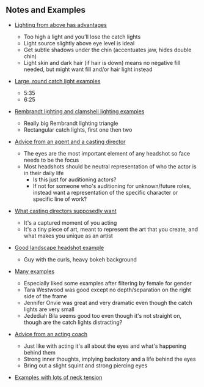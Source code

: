 
## Notes and Examples
- [Lighting from above has advantages](https://digital-photography-school.com/3-lighting-setups-headshots/)
    - Too high a light and you'll lose the catch lights
    - Light source slightly above eye level is ideal
    - Get subtle shadows under the chin (accentuates jaw, hides double chin)
    - Light skin and dark hair (if hair is down) means no negative fill needed, but might want fill and/or hair light instead

- [Large, round catch light examples](http://www.ulearnphotography.com/studio-lighting/how-to-shoot-actor-headshot-model-portraits/)
    - 5:35
    - 6:25

- [Rembrandt lighting and clamshell lighting examples](https://www.amateurphotographer.co.uk/technique/expert_advice/how-to-take-better-headshots-lighting-132728)
    - Really big Rembrandt lighting triangle
    - Rectangular catch lights, first one then two

- [Advice from an agent and a casting director](https://www.stewartwhitley.com/news-blog/http/wwwbackstagecom/interview/8-tips-better-headshots-agent-and-cd/utmcampaigneditorial20postsutmcontent18553891utmmediumsocialutmsourcetwitter)
    - The eyes are the most important element of any headshot so face needs to be the focus
    - Most headshots should be neutral representation of who the actor is in their daily life
        - Is this just for auditioning actors?
        - If not for someone who's auditioning for unknown/future roles, instead want a representation of the specific character or specific line of work?

- [What casting directors supposedly want](https://www.nycastings.com/headshot-fixes-every-casting-director-wishes-you-would-do/)
    - It's a captured moment of you acting
    - It's a tiny piece of art, meant to represent the art that you create, and what makes you unique as an artist

- [Good landscape headshot example](https://actinginlondon.co.uk/acting-headshots-guide/)
    - Guy with the curls, heavy bokeh background

- [Many examples](https://www.jordanmatter.com/photography/head-shots/actor-headshots)
    - Especially liked some examples after filtering by female for gender
    - Tara Westwood was good except no depth/separation on the right side of the frame
    - Jennifer Onvie was great and very dramatic even though the catch lights are very small
    - Jedediah Bila seems good too even though it's not straight on, though are the catch lights distracting?

- [Advice from an acting coach](https://www.backstage.com/magazine/article/tips-better-headshot-11730/)
    - Just like with acting it's all about the eyes and what's happening behind them
    - Strong inner thoughts, implying backstory and a life behind the eyes
    - Bring out a slight squint and strong piercing eyes

- [Examples with lots of neck tension](https://www.linkedin.com/pulse/20141013143030-11257534-how-to-look-your-best-for-a-headshot/?articleId=8449492689580492922)
